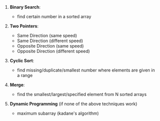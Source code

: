 1. **Binary Search**: 
    - find certain number in a sorted array

2. **Two Pointers**: 
    - Same Direction (same speed)
    - Same Direction (different speed)
    - Opposite Direction (same speed)
    - Opposite Direction (different speed)

3. **Cyclic Sort**: 
    - find missing/duplicate/smallest number where elements are given in a range

4. **Merge**: 
    - find the smallest/largest/specified element from N sorted arrays
    
5. **Dynamic Programming** (if none of the above techniques work)
    - maximum subarray (kadane's algorithm)
